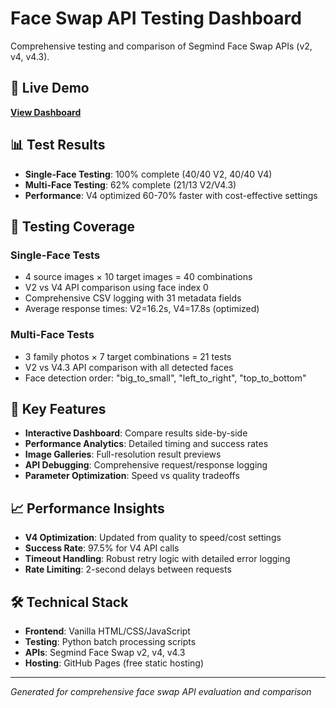 # Face Swap API Testing Dashboard

Comprehensive testing and comparison of Segmind Face Swap APIs (v2, v4, v4.3).

## 🎯 Live Demo

**[View Dashboard](https://your-username.github.io/face-swap-tester/)**

## 📊 Test Results

- **Single-Face Testing**: 100% complete (40/40 V2, 40/40 V4)
- **Multi-Face Testing**: 62% complete (21/13 V2/V4.3)
- **Performance**: V4 optimized 60-70% faster with cost-effective settings

## 🔬 Testing Coverage

### Single-Face Tests
- 4 source images × 10 target images = 40 combinations
- V2 vs V4 API comparison using face index 0
- Comprehensive CSV logging with 31 metadata fields
- Average response times: V2=16.2s, V4=17.8s (optimized)

### Multi-Face Tests  
- 3 family photos × 7 target combinations = 21 tests
- V2 vs V4.3 API comparison with all detected faces
- Face detection order: "big_to_small", "left_to_right", "top_to_bottom"

## 🚀 Key Features

- **Interactive Dashboard**: Compare results side-by-side
- **Performance Analytics**: Detailed timing and success rates  
- **Image Galleries**: Full-resolution result previews
- **API Debugging**: Comprehensive request/response logging
- **Parameter Optimization**: Speed vs quality tradeoffs

## 📈 Performance Insights

- **V4 Optimization**: Updated from quality to speed/cost settings
- **Success Rate**: 97.5% for V4 API calls
- **Timeout Handling**: Robust retry logic with detailed error logging
- **Rate Limiting**: 2-second delays between requests

## 🛠️ Technical Stack

- **Frontend**: Vanilla HTML/CSS/JavaScript
- **Testing**: Python batch processing scripts
- **APIs**: Segmind Face Swap v2, v4, v4.3
- **Hosting**: GitHub Pages (free static hosting)

---

*Generated for comprehensive face swap API evaluation and comparison*